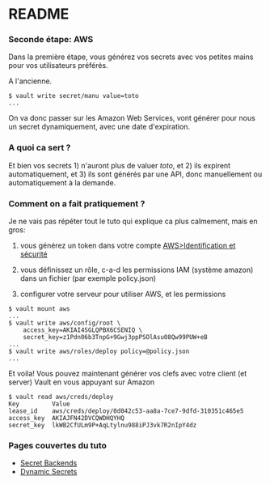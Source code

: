 # README #

### Seconde étape: AWS ###

Dans la première étape, vous générez vos secrets avec vos petites mains pour vos utilisateurs préférés.

A l'ancienne.

```
$ vault write secret/manu value=toto
...
```

On va donc passer sur les Amazon Web Services, vont générer pour nous un secret dynamiquement, avec une date d'expiration.

### A quoi ca sert ? ###

Et bien vos secrets 1) n'auront plus de valuer *toto*, et 2) ils expirent automatiquement, et 3) ils sont générés par une API, donc manuellement ou automatiquement à la demande.


### Comment on a fait pratiquement ? ###

Je ne vais pas répéter tout le tuto qui explique ca plus calmement, mais en gros:

1. vous générez un token dans votre compte [AWS>Identification et sécurité](https://console.aws.amazon.com/iam/home#/security_credential)

2. vous définissez un rôle, c-a-d les permissions IAM (système amazon) dans un fichier (par exemple policy.json)

3. configurer votre serveur pour utiliser AWS, et les permissions

```
$ vault mount aws
...
$ vault write aws/config/root \
    access_key=AKIAI4SGLQPBX6CSENIQ \
    secret_key=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
...
$ vault write aws/roles/deploy policy=@policy.json
...
```

Et voila! Vous pouvez maintenant générer vos clefs avec votre client (et server) Vault en vous appuyant sur Amazon

```
$ vault read aws/creds/deploy
Key         Value
lease_id    aws/creds/deploy/0d042c53-aa8a-7ce7-9dfd-310351c465e5
access_key  AKIAJFN42DVCQWDHQYHQ
secret_key  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
```

### Pages couvertes du tuto ###

* [Secret Backends](https://www.vaultproject.io/intro/getting-started/secret-backends.html)
* [Dynamic Secrets](https://www.vaultproject.io/intro/getting-started/dynamic-secrets.html)